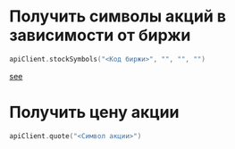 # Получить символы акций в зависимости от биржи

```kotlin
apiClient.stockSymbols("<Код биржи>", "", "", "")
```
[see](https://docs.google.com/spreadsheets/d/1I3pBxjfXB056-g_JYf_6o3Rns3BV2kMGG1nCatb91ls/edit#gid=0)

# Получить цену акции

```kotlin
apiClient.quote("<Символ акции>")
```
